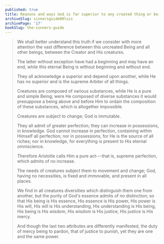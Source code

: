 ```yaml
---
published: true
title: Reasons and ways God is far superior to any created thing or being
archiveSlug: sinnersguide00luis
archivePage: '17'
bookSlug: the-sinners-guide
---
```


> We shall better understand this truth if we consider with more attention the vast difference between this uncreated Being and all other beings, between the Creator and His creatures.
>
> The latter without exception have had a beginning and may have an end, while this eternal Being is without beginning and without end.
>
> They all acknowledge a superior and depend upon another, while He has no superior and is the supreme Arbiter of all things.
>
> Creatures are composed of various substances, while He is a pure and simple Being; were He composed of diverse substances it would presuppose a being above and before Him to ordain the composition of these substances, which is altogether impossible.
>
> Creatures are subject to change; God is immutable.
>
> They all admit of greater perfection; they can increase in possessions, in knowledge. God cannot increase in perfection, containing within Himself all perfection; nor in possessions, for He is the source of all riches; nor in knowledge, for everything is present to His eternal omniscience.
>
> Therefore Aristotle calls Him a pure act---that is, supreme perfection, which admits of no increase.
>
> The needs of creatures subject them to movement and change; God, having no necessities, is fixed and immovable, and present in all places.
>
> We find in all creatures diversities which distinguish them one from another, but the purity of God's essence admits of no distinction; so that His being is His essence, His essence is His power, His power is His will, His will is His understanding, His understanding is His being, His being is His wisdom, His wisdom is His justice, His justice is His mercy.
>
> And though the last two attributes are differently manifested, the duty of mercy being to pardon, that of justice to punish, yet they are one and the same power.
